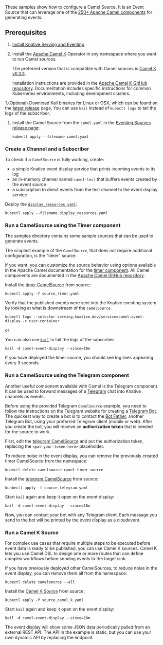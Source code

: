 These samples show how to configure a Camel Source. It is an Event Source that
can leverage one of the
[250+ Apache Camel components](https://github.com/apache/camel/tree/master/components)
for generating events.

## Prerequisites

1. [Install Knative Serving and Eventing](../../../install).

1. Install the [Apache Camel K](https://github.com/apache/camel-k) Operator in
   any namespace where you want to run Camel sources.

   The preferred version that is compatible with Camel sources is
   [Camel K v0.3.3](https://github.com/apache/camel-k/releases/tag/0.3.3).

   Installation instructions are provided in the
   [Apache Camel K GitHub repository](https://github.com/apache/camel-k#installation).
   Documentation includes specific instructions for common Kubernetes
   environments, including development clusters.

1.(Optional) Download Kail binaries for Linux or OSX, which can be found on the
[latest release](https://github.com/boz/kail/releases/latest) page. You can use
`kail` instead of `kubectl logs` to tail the logs of the subscriber.

1. Install the Camel Source from the `camel.yaml` in the
   [Eventing Sources release page](https://github.com/knative/eventing-contrib/releases):

   ```shell
   kubectl apply --filename camel.yaml
   ```

### Create a Channel and a Subscriber

To check if a `CamelSource` is fully working, create:

- a simple Knative event display service that prints incoming events to its log
- an in-memory channel named `camel-test` that buffers events created by the
  event source
- a subscription to direct events from the test channel to the event display
  service

Deploy the [`display_resources.yaml`](./display_resources.yaml):

```shell
kubectl apply --filename display_resources.yaml
```

### Run a CamelSource using the Timer component

The samples directory contains some sample sources that can be used to generate
events.

The simplest example of the `CamelSource`, that does not require additional
configuration, is the "timer" source.

If you want, you can customize the source behavior using options available in
the Apache Camel documentation for the
[timer component](https://github.com/apache/camel/blob/master/components/camel-timer/src/main/docs/timer-component.adoc).
All Camel components are documented in the
[Apache Camel GitHub repository](https://github.com/apache/camel/tree/master/components).

Install the [timer CamelSource](source_timer.yaml) from source:

```shell
kubectl apply -f source_timer.yaml
```

Verify that the published events were sent into the Knative eventing system by
looking at what is downstream of the `CamelSource`.

```shell
kubectl logs --selector serving.knative.dev/service=camel-event-display -c user-container
```

or

You can also use [`kail`](https://github.com/boz/kail) to tail the logs of the
subscriber.

```shell
kail -d camel-event-display --since=10m
```

If you have deployed the timer source, you should see log lines appearing every
3 seconds.

### Run a CamelSource using the Telegram component

Another useful component available with Camel is the Telegram component. It can
be used to forward messages of a [Telegram](https://telegram.org/) chat into
Knative channels as events.

Before using the provided Telegram `CamelSource` example, you need to follow the
instructions on the Telegram website for creating a
[Telegram Bot](https://core.telegram.org/bots). The quickest way to create a bot
is to contact the [Bot Father](https://telegram.me/botfather), another Telegram
Bot, using your preferred Telegram client (mobile or web). After you create the
bot, you will receive an **authorization token** that is needed for the source
to work.

First, edit the [telegram CamelSource](source_telegram.yaml) and put the
authorization token, replacing the `<put-your-token-here>` placeholder.

To reduce noise in the event display, you can remove the previously created
timer CamelSource from the namespace:

```shell
kubectl delete camelsource camel-timer-source
```

Install the [telegram CamelSource](source_telegram.yaml) from source:

```shell
kunbectl apply -f source_telegram.yaml
```

Start `kail` again and keep it open on the event display:

```shell
kail -d camel-event-display --since=10m
```

Now, you can contact your bot with any Telegram client. Each message you send to
the bot will be printed by the event display as a cloudevent.

### Run a Camel K Source

For complex use cases that require multiple steps to be executed before event
data is ready to be published, you can use Camel K sources. Camel K lets you use
Camel DSL to design one or more routes that can define complex workflows before
sending events to the target sink.

If you have previously deployed other CamelSources, to reduce noise in the event
display, you can remove them all from the namespace:

```shell
kubectl delete camelsource --all
```

Install the [Camel K Source](source_camel_k.yaml) from source:

```shell
kubectl apply -f source_camel_k.yaml
```

Start `kail` again and keep it open on the event display:

```shell
kail -d camel-event-display --since=10m
```

The event display will show some JSON data periodically pulled from an external
REST API. The API in the example is static, but you can use your own dynamic API
by replacing the endpoint.
